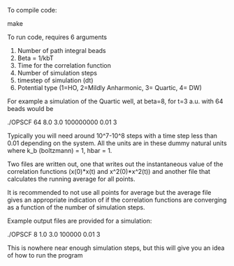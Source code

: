 To compile code:

make

To run code, requires 6 arguments

1) Number of path integral beads
2) Beta = 1/kbT
3) Time for the correlation function
4) Number of simulation steps
5) timestep of simulation  (dt)
6) Potential type (1=HO, 2=Mildly Anharmonic, 3= Quartic, 4= DW)

For example a simulation of the Quartic well, at beta=8, for t=3 a.u. with 64 beads would be

./OPSCF 64 8.0 3.0 100000000 0.01 3


Typically you will need around 10^7-10^8 steps with a time step less than 0.01 depending on the system. 
All the units are in these dummy natural units where k_b (boltzmann) = 1, hbar = 1. 

Two files are written out, one that writes out the instantaneous value of the correlation functions 
(x(0)*x(t) and x^2(0)*x^2(t)) and another file that calculates the running average for all points. 

It is recommended to not use all points for average but the average file gives an appropriate indication of if 
the correlation functions are converging as a function of the number of simulation steps. 


Example output files are provided for a simulation:

./OPSCF 8 1.0 3.0 100000 0.01 3

This is nowhere near enough simulation steps, but this will give you an idea of how to run the program
